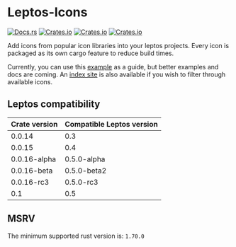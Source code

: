# Leptos-Icons

[![Docs.rs](https://docs.rs/leptos_icons/badge.svg)](https://docs.rs/leptos_icons)
[![Crates.io](https://img.shields.io/crates/v/leptos_icons)](https://crates.io/crates/leptos_icons)
[![Crates.io](https://img.shields.io/crates/d/leptos_icons)](https://crates.io/crates/leptos_icons)
[![Crates.io](https://img.shields.io/crates/l/leptos_icons)](/LICENSE)

Add icons from popular icon libraries into your leptos projects. Every icon is packaged as its own cargo feature to reduce build times.

Currently, you can use this [example](/examples/simple-app) as a guide, but better examples and docs are coming. An [index site](https://carlosted.github.io/icondata/) is also available if you wish to filter through available icons.

## Leptos compatibility

| Crate version | Compatible Leptos version |
|---------------|---------------------------|
| 0.0.14        | 0.3                       |
| 0.0.15        | 0.4                       |
| 0.0.16-alpha  | 0.5.0-alpha               |
| 0.0.16-beta   | 0.5.0-beta2               |
| 0.0.16-rc3    | 0.5.0-rc3                 |
| 0.1           | 0.5                       |

## MSRV

The minimum supported rust version is: `1.70.0`

